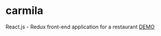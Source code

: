 # carmila
React.js - Redux front-end application for a restaurant
[DEMO](https://cardila.herokuapp.com/)
